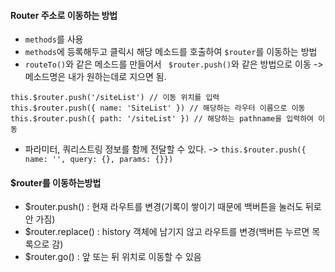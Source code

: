 #### Router 주소로 이동하는 방법
+ `methods`를 사용
+ `methods`에 등록해두고 클릭시 해당 메소드를 호출하여 `$router`를 이동하는 방법
+ `routeTo()`와 같은 메소드를 만들어서 ` $router.push()`와 같은 방법으로 이동 -> 메소드명은 내가 원하는데로 지으면 됨.
```node
this.$router.push('/siteList') // 이동 위치를 입력
this.$router.push({ name: 'SiteList' }) // 해당하는 라우터 이름으로 이동
this.$router.push({ path: '/siteList' }) // 해당하는 pathname을 입력하여 이동
```
+ 파라미터, 쿼리스트링 정보를 함께 전달할 수 있다. -> `this.$router.push({ name: '', query: {}, params: {}})`

#### $router를 이동하는방법
+ $router.push() : 현재 라우트를 변경(기록이 쌓이기 때문에 백버튼을 눌러도 뒤로 안 가짐)
+ $router.replace() : history 객체에 남기지 않고 라우트를 변경(백버튼 누르면 목록으로 감)
+ $router.go() : 앞 또는 뒤 위치로 이동할 수 있음
